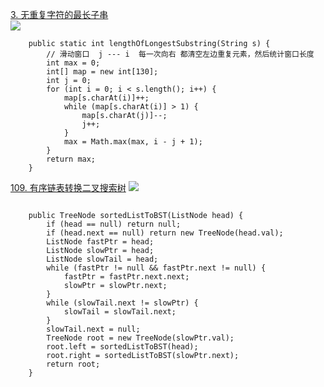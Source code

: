 [3\. 无重复字符的最长子串](https://leetcode-cn.com/problems/longest-substring-without-repeating-characters/)  
![](https://upload-images.jianshu.io/upload_images/19741117-bff49042624507a4.png?imageMogr2/auto-orient/strip%7CimageView2/2/w/1240)  
```
    public static int lengthOfLongestSubstring(String s) {
        // 滑动窗口  j --- i  每一次向右 都清空左边重复元素，然后统计窗口长度
        int max = 0;
        int[] map = new int[130];
        int j = 0;
        for (int i = 0; i < s.length(); i++) {
            map[s.charAt(i)]++;
            while (map[s.charAt(i)] > 1) {
                map[s.charAt(j)]--;
                j++;
            }
            max = Math.max(max, i - j + 1);
        }
        return max;
    }

```  

[109\. 有序链表转换二叉搜索树](https://leetcode-cn.com/problems/convert-sorted-list-to-binary-search-tree/)
![](https://upload-images.jianshu.io/upload_images/19741117-120cc409c4022d5a.png?imageMogr2/auto-orient/strip%7CimageView2/2/w/1240)


```

    public TreeNode sortedListToBST(ListNode head) {
        if (head == null) return null;
        if (head.next == null) return new TreeNode(head.val);
        ListNode fastPtr = head;
        ListNode slowPtr = head;
        ListNode slowTail = head;
        while (fastPtr != null && fastPtr.next != null) {
            fastPtr = fastPtr.next.next;
            slowPtr = slowPtr.next;
        }
        while (slowTail.next != slowPtr) {
            slowTail = slowTail.next;
        }
        slowTail.next = null;
        TreeNode root = new TreeNode(slowPtr.val);
        root.left = sortedListToBST(head);
        root.right = sortedListToBST(slowPtr.next);
        return root;
    }


```

